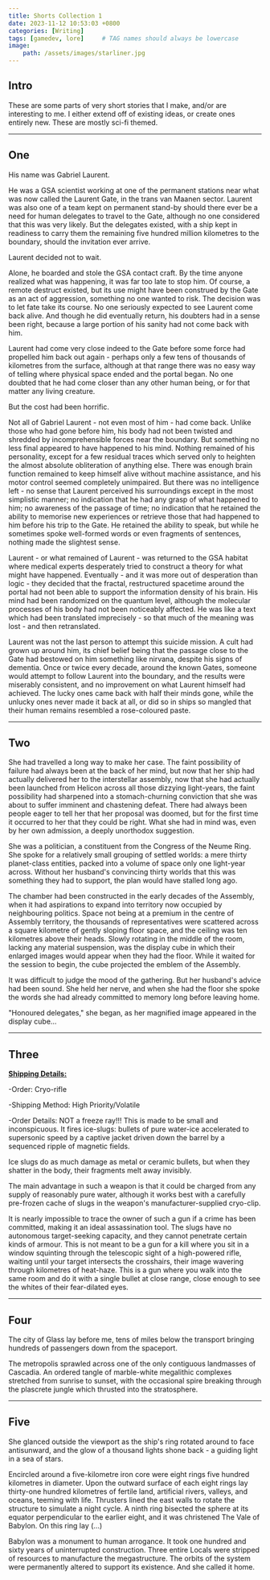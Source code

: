 ```yaml
---
title: Shorts Collection 1
date: 2023-11-12 10:53:03 +0800
categories: [Writing]
tags: [gamedev, lore]     # TAG names should always be lowercase
image:
    path: /assets/images/starliner.jpg
---
```


## Intro

These are some parts of very short stories that I make, and/or are interesting to me. I either extend off of existing ideas, or create ones entirely new. These are mostly sci-fi themed.

___

## One

His name was Gabriel Laurent.

He was a GSA scientist working at one of the permanent stations near what was now called the Laurent Gate, in the trans van Maanen sector. Laurent was also one of a team kept on permanent stand-by should there ever be a need for human delegates to travel to the Gate, although no one considered that this was very likely. But the delegates existed, with a ship kept in readiness to carry them the remaining five hundred million kilometres to the boundary, should the invitation ever arrive.

Laurent decided not to wait.

Alone, he boarded and stole the GSA contact craft. By the time anyone realized what was happening, it was far too late to stop him. Of course, a remote destruct existed, but its use might have been construed by the Gate as an act of aggression, something no one wanted to risk. The decision was to let fate take its course. No one seriously expected to see Laurent come back alive. And though he did eventually return, his doubters had in a sense been right, because a large portion of his sanity had not come back with him.

Laurent had come very close indeed to the Gate before some force had propelled him back out again - perhaps only a few tens of thousands of kilometres from the surface, although at that range there was no easy way of telling where physical space ended and the portal began. No one doubted that he had come closer than any other human being, or for that matter any living creature.

But the cost had been horrific.

Not all of Gabriel Laurent - not even most of him - had come back. Unlike those who had gone before him, his body had not been twisted and shredded by incomprehensible forces near the boundary. But something no less final appeared to have happened to his mind. Nothing remained of his personality, except for a few residual traces which served only to heighten the almost absolute obliteration of anything else. There was enough brain function remained to keep himself alive without machine assistance, and his motor control seemed completely unimpaired. But there was no intelligence left - no sense that Laurent perceived his surroundings except in the most simplistic manner; no indication that he had any grasp of what happened to him; no awareness of the passage of time; no indication that he retained the ability to memorise new experiences or retrieve those that had happened to him before his trip to the Gate. He retained the ability to speak, but while he sometimes spoke well-formed words or even fragments of sentences, nothing made the slightest sense.

Laurent - or what remained of Laurent - was returned to the GSA habitat where medical experts desperately tried to construct a theory for what might have happened. Eventually - and it was more out of desperation than logic - they decided that the fractal, restructured spacetime around the portal had not been able to support the information density of his brain. His mind had been randomized on the quantum level, although the molecular processes of his body had not been noticeably affected. He was like a text which had been translated imprecisely - so that much of the meaning was lost - and then retranslated.

Laurent was not the last person to attempt this suicide mission. A cult had grown up around him, its chief belief being that the passage close to the Gate had bestowed on him something like nirvana, despite his signs of dementia. Once or twice every decade, around the known Gates, someone would attempt to follow Laurent into the boundary, and the results were miserably consistent, and no improvement on what Laurent himself had achieved. The lucky ones came back with half their minds gone, while the unlucky ones never made it back at all, or did so in ships so mangled that their human remains resembled a rose-coloured paste.

___

## Two


She had travelled a long way to make her case. The faint possibility of failure had always been at the back of her mind, but now that her ship had actually delivered her to the interstellar assembly, now that she had actually been launched from Helicon across all those dizzying light-years, the faint possibility had sharpened into a stomach-churning conviction that she was about to suffer imminent and chastening defeat. There had always been people eager to tell her that her proposal was doomed, but for the first time it occurred to her that they could be right. What she had in mind was, even by her own admission, a deeply unorthodox suggestion.

She was a politician, a constituent from the Congress of the Neume Ring. She spoke for a relatively small grouping of settled worlds: a mere thirty planet-class entities, packed into a volume of space only one light-year across. Without her husband's convincing thirty worlds that this was something they had to support, the plan would have stalled long ago.

The chamber had been constructed in the early decades of the Assembly, when it had aspirations to expand into territory now occupied by neighbouring politics. Space not being at a premium in the centre of Assembly territory, the thousands of representatives were scattered across a square kilometre of gently sloping floor space, and the ceiling was ten kilometres above their heads. Slowly rotating in the middle of the room, lacking any material suspension, was the display cube in which their enlarged images would appear when they had the floor. While it waited for the session to begin, the cube projected the emblem of the Assembly. 

It was difficult to judge the mood of the gathering. But her husband's advice had been sound. She held her nerve, and when she had the floor she spoke the words she had already committed to memory long before leaving home.

"Honoured delegates," she began, as her magnified image appeared in the display cube...

___

## Three

<!-- A THOUSAND YEARS PAST THE PINNACLE OF ECONOMIC, SOCIAL, CULTURAL, TECHNOLOGICAL AND SCIENTIFIC DEVELOPMENT OF THE SETTLED SYSTEMS.

All our songs were about it. A fantastical realm of life without end. A Palace of untold wonders.

But only for the worthy.

So our lives were desperately dedicated to qualify. Pinpoint perspective on the Great Reward. Only... I never wanted to go.

Those words alone could mean death, so when I ran I knew it meant never stopping to catch my breath if I wanted to live. And so it was. Yet here I am, the place I spent my whole life escaping.

...

A STARLINER SPINS OUT OF FRAMESHIFT IN A FAR, SECLUDED SPECK OF DEEP SPACE. IT IS IN ORBIT AROUND A FLAT-LOOKING CELESTIAL OBJECT. IT IS THE WIDTH OF A SMALL MOON AND HALF AS TALL. THE BRIGHT WHITE SURFACE REFLECTS THE PIERCING SCORCH OF A NEARBY NEUTRON STAR. IN THE HUGGER, A YOUNG MAN AWAKES. HE HAS BEEN ASLEEP FOR AN UNIMAGINABLY LONG TIME.

L: I feel like shit.

E: Of course you do. Your wound has healed. The pain is from stasis and will pass within a week. The nausea will linger. Probably intensify when you start to realize that more than a hundred years have passed. Everything you knew is gone. 

SILENCE.

E: This is not another one of your 'running away from home excursions'. The Grand Father won't send someone to pick you up this time. That's all gone now.

L: So you decided not to like me. But you had a *century* to plan what to say, and that's it? Well. I don't like me either.

...

HOURS LATER, IN A DROPSHIP DESCENDING ON THE SURFACE OF THE PLANET. THE SURFACE HAS BEEN PRECISELY SUBDIVIDED INTO A SQUARE GRID, THE GAPS BETWEEN THEM REACHING DOWN INTO SHADOW.

L: I don't see anything but ice.

E: It's not ice. I don't even know we can trust what we see. The entire 'planet' - if you can call it that - eluded detection until a week ago. No visual cues, no gravitational pull. Nothing. Even with the exact coordinates I nearly missed it.

L: We're looking for a Palace.

E: Why am I not surprised.

L: Give it a rest, will you? Can you see any structures on the planet?

E: You're looking at it. It's a single planetwide structure. No 'Palace', though. I'm guessing it's some corporate-state's illegitimate mining project from the Belle Epoque. That would explain the heavy clouding measure. The planet is most likely depleted of all resources: an empty shell. 

L: It's falling apart. It all looks strangely warped. I wonder how long it's been here...

E: A composite like that should last forever, but it all looks ready to crumble.

L: It must be ancient. This place was made for humans, it's not just a machine-mine.

E: Most digs have basic infrastructure if human presence should be needed. Probably also rudimentary living quarters. Doesn't mean anyone was ever here, though. Hope the old man didn't pay too much for the coordinates.

L: You have no idea. Just get me down there. I'll see for myself. -->

<u><b>Shipping Details:</b></u> 

-Order: Cryo-rifle

-Shipping Method: High Priority/Volatile

-Order Details: NOT a freeze ray!!! This is made to be small and inconspicuous. It fires ice-slugs: bullets of pure water-ice accelerated to supersonic speed by a captive jacket driven down the barrel by a sequenced ripple of magnetic fields.

Ice slugs do as much damage as metal or ceramic bullets, but when they shatter in the body, their fragments melt away invisibly.

The main advantage in such a weapon is that it could be charged from any supply of reasonably pure water, although it works best with a carefully pre-frozen cache of slugs in the weapon's manufacturer-supplied cryo-clip.

It is nearly impossible to trace the owner of such a gun if a crime has been committed, making it an ideal assassination tool. The slugs have no autonomous target-seeking capacity, and they cannot penetrate certain kinds of armour. This is not meant to be a gun for a kill where you sit in a window squinting through the telescopic sight of a high-powered rifle, waiting until your target intersects the crosshairs, their image wavering through kilometres of heat-haze. This is a gun where you walk into the same room and do it with a single bullet at close range, close enough to see the whites of their fear-dilated eyes.

___

## Four

The city of Glass lay before me, tens of miles below the transport bringing hundreds of passengers down from the spaceport. 

The metropolis sprawled across one of the only contiguous landmasses of Cascadia. An ordered tangle of marble-white megalithic complexes stretched from sunrise to sunset, with the occasional spire breaking through the plascrete jungle which thrusted into the stratosphere.

___

## Five

She glanced outside the viewport as the ship's ring rotated around to face antisunward, and the glow of a thousand lights shone back - a guiding light in a sea of stars. 

Encircled around a five-kilometre iron core were eight rings five hundred kilometres in diameter. Upon the outward surface of each eight rings lay thirty-one hundred kilometres of fertile land, artificial rivers, valleys, and oceans, teeming with life. Thrusters lined the east walls to rotate the structure to simulate a night cycle. A ninth ring bisected the sphere at its equator perpendicular to the earlier eight, and it was christened The Vale of Babylon. On this ring lay (...)

Babylon was a monument to human arrogance. It took one hundred and sixty years of uninterrupted construction. Three entire Locals were stripped of resources to manufacture the megastructure. The orbits of the system were permanently altered to support its existence. And she called it home.
